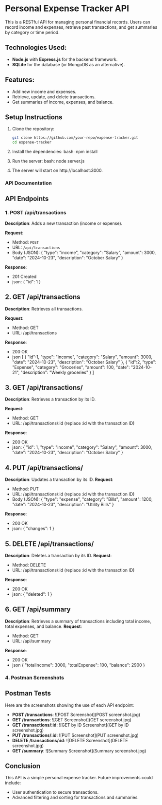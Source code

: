 # Personal Expense Tracker API

This is a RESTful API for managing personal financial records. Users can record income and expenses, retrieve past transactions, and get summaries by category or time period.

## Technologies Used:
- **Node.js** with **Express.js** for the backend framework.
- **SQLite** for the database (or MongoDB as an alternative).

## Features:
- Add new income and expenses.
- Retrieve, update, and delete transactions.
- Get summaries of income, expenses, and balance.

## Setup Instructions

1. Clone the repository:
   ```bash
   git clone https://github.com/your-repo/expense-tracker.git
   cd expense-tracker

2. Install the dependencies:
bash: npm install

3. Run the server:
bash: node server.js

4. The server will start on http://localhost:3000.


### **API Documentation**
## API Endpoints
### 1. **POST /api/transactions**

**Description**: Adds a new transaction (income or expense).

**Request**:
- Method: `POST`
- URL: `/api/transactions`
- Body (JSON):
  {
    "type": "income",
    "category": "Salary",
    "amount": 3000,
    "date": "2024-10-23",
    "description": "October Salary"
  }

**Response**:
- 201 Created
- json:
  {
    "id": 1
  }

## 2. **GET /api/transactions**
**Description**: Retrieves all transactions.

**Request**:
- Method: GET
- URL: /api/transactions

**Response**:
- 200 OK
- json
[
  {
    "id":1,
    "type": "income",
    "category": "Salary",
    "amount": 3000,
    "date": "2024-10-23",
    "description": "October Salary"
  },
  {
    "id":2,
    "type": "Expense",
    "category": "Groceries",
    "amount": 100,
    "date": "2024-10-21",
    "description": "Weekly groceries"
  }
]

## 3. **GET /api/transactions/**
**Description**: Retrieves a transaction by its ID.

**Request**:
- Method: GET
- URL: /api/transactions/:id (replace :id with the transaction ID)

**Response**:
- 200 OK
- json: 
{
  "id": 1,
  "type": "income",
  "category": "Salary",
  "amount": 3000,
  "date": "2024-10-23",
  "description": "October Salary"
}

## 4. **PUT /api/transactions/**
**Description**: Updates a transaction by its ID.
**Request**:
- Method: PUT
- URL: /api/transactions/:id (replace :id with the transaction ID)
- Body (JSON):
{
  "type": "expense",
  "category": "Bills",
  "amount": 1200,
  "date": "2024-10-23",
  "description": "Utility Bills"
}

**Response**:
- 200 OK
- json:
{
  "changes": 1
}

## 5. **DELETE /api/transactions/**
**Description**: Deletes a transaction by its ID.
**Request**:
- Method: DELETE
- URL: /api/transactions/:id (replace :id with the transaction ID)

**Response**:
- 200 OK
- json:
{
  "deleted": 1
}

## 6. **GET /api/summary**
**Description**: Retrieves a summary of transactions including total income, total expenses, and balance.
**Request**:
- Method: GET
- URL: /api/summary

**Response**:
- 200 OK
- json
{
  "totalIncome": 3000,
  "totalExpense": 100,
  "balance": 2900
}


### 4. **Postman Screenshots**
## Postman Tests

Here are the screenshots showing the use of each API endpoint:

- **POST /transactions**: ![POST Screenshot](POST screenshot.jpg)
- **GET /transactions**: ![GET Screenshot](GET screenshot.jpg)
- **GET /transactions/:id**: ![GET by ID Screenshot](GET by ID screenshot.jpg)
- **PUT /transactions/:id**: ![PUT Screenshot](PUT screenshot.jpg)
- **DELETE /transactions/:id**: ![DELETE Screenshot](DELETE screenshot.jpg)
- **GET /summary**: ![Summary Screenshot](Summary screenshot.jpg)

## Conclusion

This API is a simple personal expense tracker. Future improvements could include:
- User authentication to secure transactions.
- Advanced filtering and sorting for transactions and summaries.
